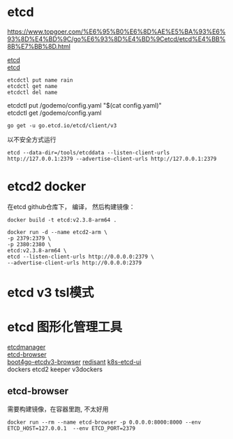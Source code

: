 # etcd
https://www.topgoer.com/%E6%95%B0%E6%8D%AE%E5%BA%93%E6%93%8D%E4%BD%9C/go%E6%93%8D%E4%BD%9Cetcd/etcd%E4%BB%8B%E7%BB%8D.html

[etcd](https://etcd.io/)       
[etcd](https://github.com/etcd-io/etcd)   

```shell
etcdctl put name rain
etcdctl get name
etcdctl del name
```

[//]: # (todo upload file)

etcdctl put /godemo/config.yaml "$(cat config.yaml)"  
etcdctl get /godemo/config.yaml


```
go get -u go.etcd.io/etcd/client/v3
```

以不安全方式运行
```shell
etcd --data-dir=/tools/etcddata --listen-client-urls http://127.0.0.1:2379 --advertise-client-urls http://127.0.0.1:2379
```
# etcd2 docker

在etcd github仓库下， 编译， 然后构建镜像：
```
docker build -t etcd:v2.3.8-arm64 .
```

```
docker run -d --name etcd2-arm \
-p 2379:2379 \
-p 2380:2380 \
etcd:v2.3.8-arm64 \
etcd --listen-client-urls http://0.0.0.0:2379 \
--advertise-client-urls http://0.0.0.0:2379
```

# etcd v3 tsl模式



# etcd 图形化管理工具
[etcdmanager](https://github.com/gtamas/etcdmanager)  
[etcd-browser](https://github.com/henszey/etcd-browser)  
[boot4go-etcdv3-browser](https://github.com/gohutool/boot4go-etcdv3-browser)
[redisant](http://www.redisant.cn/etcd)
[k8s-etcd-ui](https://github.com/comqx/k8s-etcd-ui)    
dockers etcd2 keeper v3dockers


## etcd-browser
需要构建镜像，在容器里跑, 不太好用
```
docker run --rm --name etcd-browser -p 0.0.0.0:8000:8000 --env ETCD_HOST=127.0.0.1  --env ETCD_PORT=2379
```